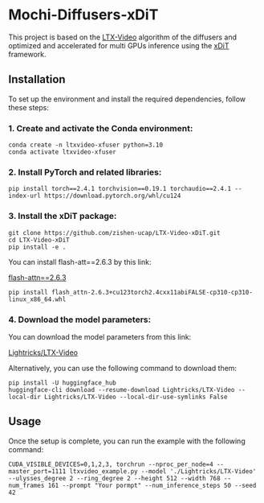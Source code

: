 # Mochi-Diffusers-xDiT

This project is based on the [LTX-Video](https://github.com/Lightricks/LTX-Video) algorithm of the diffusers and optimized and accelerated for multi GPUs inference using the [xDiT](https://github.com/xdit-project/xDiT) framework.

## Installation

To set up the environment and install the required dependencies, follow these steps:

### 1. Create and activate the Conda environment:

```
conda create -n ltxvideo-xfuser python=3.10
conda activate ltxvideo-xfuser
```

### 2. Install PyTorch and related libraries:

```
pip install torch==2.4.1 torchvision==0.19.1 torchaudio==2.4.1 --index-url https://download.pytorch.org/whl/cu124
```

### 3. Install the xDiT package:

```
git clone https://github.com/zishen-ucap/LTX-Video-xDiT.git
cd LTX-Video-xDiT
pip install -e .
```

You can install flash-att==2.6.3 by this link:

[flash-attn==2.6.3](https://github.com/Dao-AILab/flash-attention/releases/download/v2.6.3/flash_attn-2.6.3+cu123torch2.4cxx11abiFALSE-cp310-cp310-linux_x86_64.whl)

```
pip install flash_attn-2.6.3+cu123torch2.4cxx11abiFALSE-cp310-cp310-linux_x86_64.whl
```


### 4. Download the model parameters:

You can download the model parameters from this link:

[Lightricks/LTX-Video](https://huggingface.co/Lightricks/LTX-Video)

Alternatively, you can use the following command to download them:

```
pip install -U huggingface_hub
huggingface-cli download --resume-download Lightricks/LTX-Video --local-dir Lightricks/LTX-Video --local-dir-use-symlinks False
```

## Usage

Once the setup is complete, you can run the example with the following command:

```
CUDA_VISIBLE_DEVICES=0,1,2,3, torchrun --nproc_per_node=4 --master_port=1111 ltxvideo_example.py --model './Lightricks/LTX-Video' --ulysses_degree 2 --ring_degree 2 --height 512 --width 768 --num_frames 161 --prompt "Your pormpt" --num_inference_steps 50 --seed 42
```


